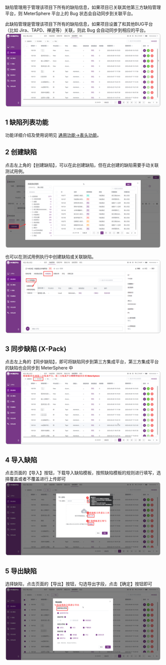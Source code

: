 缺陷管理用于管理该项目下所有的缺陷信息，如果项目已关联其他第三方缺陷管理平台，则 MeterSphere 平台上的 Bug 状态会自动同步到关联平台。

此缺陷管理是管理该项目下所有的缺陷信息，如果项目设置了和其他BUG平台（比如 Jira、TAPD、禅道等）关联，则此 Bug 会自动同步到相应的平台。
![!缺陷管理](../../img/track/缺陷管理.png)

## 1 缺陷列表功能
功能详细介绍及使用说明见 [通用功能->表头功能](../../general/#6)。
	
## 2 创建缺陷
点击左上角的【创建缺陷】，可以在此创建缺陷，但在此创建的缺陷需要手动关联测试用例。
![!创建缺陷](../../img/track/创建缺陷1.png)

也可以在测试用例执行中创建缺陷或关联缺陷。
![!创建缺陷](../../img/track/创建缺陷2.png)

## 3 同步缺陷 (X-Pack)
点击左上角的【同步缺陷】，即可将缺陷同步到第三方集成平台，第三方集成平台的缺陷也会同步到 MeterSphere 中
![!创建缺陷](../../img/track/同步缺陷.png)

## 4 导入缺陷
点击页面的【导入】按钮，下载导入缺陷模板，按照缺陷模板的规则进行填写，选择覆盖或者不覆盖进行上传即可 <br>
![!创建缺陷](../../img/track/导入缺陷.png)

## 5 导出缺陷
选择缺陷，点击页面的【导出】按钮，勾选导出字段，点击【确定】按钮即可 <br>
![!创建缺陷](../../img/track/导出缺陷.png)
